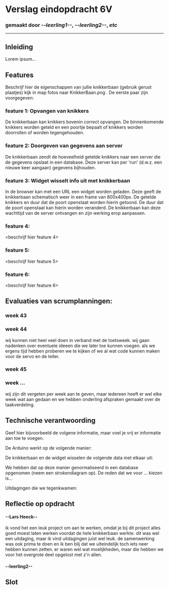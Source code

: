 # Verslag eindopdracht 6V
### gemaakt door *--leerling1--*, *--leerling2--*, *etc*

---

## Inleiding
Lorem ipsum...



## Features
Beschrijf hier de eigenschappen van jullie knikkerbaan (gebruik gerust plaatjes) kijk in map fotos naar KnikkerBaan.png . De eerste paar zijn voorgegeven:

### feature 1: Opvangen van knikkers
De knikkerbaan kan knikkers bovenin correct opvangen. De binnenkomende knikkers worden geteld en een poortje bepaalt of knikkers worden doorrollen of worden tegengehouden.

### feature 2: Doorgeven van gegevens aan server
De knikkerbaan zendt de hoeveelheid getelde knikkers naar een server die de gegevens opslaat in een database. Deze server kan per 'run' (d.w.z. een nieuwe keer aangaan) gegevens bijhouden.

### feature 3: Widget wisselt info uit met knikkerbaan
In de browser kan met een URL een widget worden geladen. Deze geeft de knikkerbaan schematisch weer in een frame van 800x400px. De getelde knikkers en duur dat de poort openstaat worden hierin getoond. De duur dat de poort openstaat kan hierin worden veranderd. De knikkerbaan kan deze wachttijd van de server ontvangen en zijn werking erop aanpassen.

### feature 4:
<beschrijf hier feature 4>


### feature 5:
<beschrijf hier feature 5>


### feature 6:
<beschrijf hier feature 6>



## Evaluaties van scrumplanningen:

### week 43

### week 44

wij kunnen niet heel veel doen in verband met de toetsweek. wij gaan nadenken over eventuele ideeen die we later toe kunnen voegen. als we ergens tijd hebben proberen we te kijken of we al wat code kunnen maken voor de servo en de teller.

### week 45

### week ...
wij zijn dit vergeten per week aan te geven, maar iedereen heeft er wel elke week wat aan gedaan en we hebben onderling afspraken gemaakt over de taakverdeling.


## Technische verantwoording
Geef hier bijvoorbeeld de volgene informatie, maar voel je vrij er informatie aan toe te voegen.

De Arduino werkt op de volgende manier:

De knikkerbaan en de widget wisselen de volgende data met elkaar uit:

We hebben dat op deze manier genormaliseerd in een database opgenomen (neem een strokendiagram op). De reden dat we voor ... kiezen is...

Uitdagingen die we tegenkwamen:


## Reflectie op opdracht
#### --Lars Heeck--
ik vond het een leuk project om aan te werken, omdat je bij dit project alles goed moest laten werken voordat de hele knikkerbaan werkte. dit was wel een uitdaging, maar ik vind uitdagingen juist wel leuk. de samenwerking was ook prima te doen en ik ben blij dat we uiteindelijk toch iets neer hebben kunnen zetten. er waren wel wat moelijkheden, maar die hebben we voor het overgrote deel opgelost met z'n allen.

#### --leerling2--




## Slot
